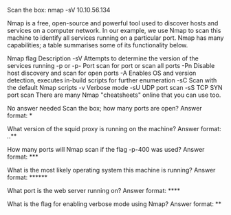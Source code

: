 
Scan the box: nmap -sV 10.10.56.134

Nmap is a free, open-source and powerful tool used to discover hosts and services on a computer network. In our example, we use Nmap to scan this machine to identify all services running on a particular port. Nmap has many capabilities; a table summarises some of its functionality below.

Nmap flag	Description
-sV	Attempts to determine the version of the services running
-p <x> or -p-	Port scan for port <x> or scan all ports
-Pn	Disable host discovery and scan for open ports
-A	Enables OS and version detection, executes in-build scripts for further enumeration 
-sC	Scan with the default Nmap scripts
-v	Verbose mode
-sU	UDP port scan
-sS	TCP SYN port scan
There are many Nmap "cheatsheets" online that you can use too.

No answer needed
Scan the box; how many ports are open?
Answer format: *

What version of the squid proxy is running on the machine?
Answer format: *.*.**

How many ports will Nmap scan if the flag -p-400 was used?
Answer format: ***

What is the most likely operating system this machine is running?
Answer format: ******

What port is the web server running on?
Answer format: ****

What is the flag for enabling verbose mode using Nmap?
Answer format: **

